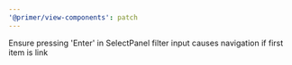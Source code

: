 ```yaml
---
'@primer/view-components': patch
---
```


Ensure pressing 'Enter' in SelectPanel filter input causes navigation if first item is link
